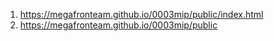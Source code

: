 1. <https://megafronteam.github.io/0003mip/public/index.html>
1. <https://megafronteam.github.io/0003mip/public>